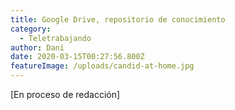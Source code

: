 ```yaml
---
title: Google Drive, repositorio de conocimiento
category:
  - Teletrabajando
author: Dani
date: 2020-03-15T00:27:56.800Z
featureImage: /uploads/candid-at-home.jpg
---
```


[En proceso de redacción]
